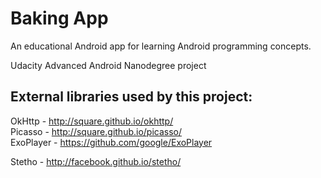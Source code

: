 # Baking App

An educational Android app for learning Android programming concepts.

Udacity Advanced Android Nanodegree project

## External libraries used by this project:
OkHttp - http://square.github.io/okhttp/  
Picasso - http://square.github.io/picasso/  
ExoPlayer - https://github.com/google/ExoPlayer

Stetho - http://facebook.github.io/stetho/
